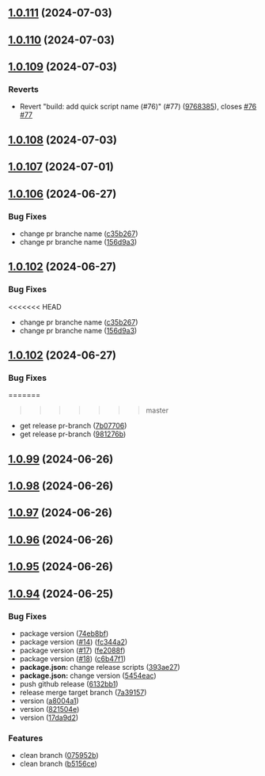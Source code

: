 

## [1.0.111](https://github.com/qlover/fe-base/compare/1.0.110...1.0.111) (2024-07-03)

## [1.0.110](https://github.com/qlover/fe-base/compare/1.0.109...1.0.110) (2024-07-03)

## [1.0.109](https://github.com/qlover/fe-base/compare/1.0.108...1.0.109) (2024-07-03)


### Reverts

* Revert "build: add quick script name (#76)" (#77) ([9768385](https://github.com/qlover/fe-base/commit/9768385c4ab50446f557b1e68702183c257e1049)), closes [#76](https://github.com/qlover/fe-base/issues/76) [#77](https://github.com/qlover/fe-base/issues/77)

## [1.0.108](https://github.com/qlover/fe-base/compare/1.0.107...1.0.108) (2024-07-03)

## [1.0.107](https://github.com/qlover/fe-base/compare/1.0.106...1.0.107) (2024-07-01)

## [1.0.106](https://github.com/qlover/fe-base/compare/1.0.104...1.0.106) (2024-06-27)


### Bug Fixes

* change pr branche name ([c35b267](https://github.com/qlover/fe-base/commit/c35b2679b0f7fecdec3c1749896e5a4b9802c811))
* change pr branche name ([156d9a3](https://github.com/qlover/fe-base/commit/156d9a3cb6cc7c56eba295465b855a1725e192ed))

## [1.0.102](https://github.com/qlover/fe-base/compare/1.0.99...1.0.102) (2024-06-27)


### Bug Fixes

<<<<<<< HEAD
* change pr branche name ([c35b267](https://github.com/qlover/fe-base/commit/c35b2679b0f7fecdec3c1749896e5a4b9802c811))
* change pr branche name ([156d9a3](https://github.com/qlover/fe-base/commit/156d9a3cb6cc7c56eba295465b855a1725e192ed))

## [1.0.102](https://github.com/qlover/fe-base/compare/1.0.99...1.0.102) (2024-06-27)


### Bug Fixes

=======
>>>>>>> master
* get release pr-branch ([7b07706](https://github.com/qlover/fe-base/commit/7b07706596a2dd18330023bc74dec55f4387916b))
* get release pr-branch ([981276b](https://github.com/qlover/fe-base/commit/981276b95d6213486b23567b33db3bbef9401ddb))

## [1.0.99](https://github.com/qlover/fe-base/compare/1.0.98...1.0.99) (2024-06-26)

## [1.0.98](https://github.com/qlover/fe-base/compare/1.0.97...1.0.98) (2024-06-26)

## [1.0.97](https://github.com/qlover/fe-base/compare/1.0.96...1.0.97) (2024-06-26)

## [1.0.96](https://github.com/qlover/fe-base/compare/1.0.95...1.0.96) (2024-06-26)

## [1.0.95](https://github.com/qlover/fe-base/compare/1.0.94...1.0.95) (2024-06-26)

## [1.0.94](https://github.com/qlover/fe-base/compare/1.0.2...1.0.94) (2024-06-25)


### Bug Fixes

* package version ([74eb8bf](https://github.com/qlover/fe-base/commit/74eb8bf060e85004d9574c009e1e0cce9183155a))
* package version ([#14](https://github.com/qlover/fe-base/issues/14)) ([fc344a2](https://github.com/qlover/fe-base/commit/fc344a2b3825d2673aa63dcc90b2411e4fb304b0))
* package version ([#17](https://github.com/qlover/fe-base/issues/17)) ([fe2088f](https://github.com/qlover/fe-base/commit/fe2088fb5bb24d04b52c4ec7160a6d73f8e6ef4c))
* package version ([#18](https://github.com/qlover/fe-base/issues/18)) ([c6b47f1](https://github.com/qlover/fe-base/commit/c6b47f19920ebed721bcfff287086e8d1bb6630f))
* **package.json:** change release scripts ([393ae27](https://github.com/qlover/fe-base/commit/393ae271ac217ea27ec65667f50d813b6b1a5232))
* **package.json:** change version ([5454eac](https://github.com/qlover/fe-base/commit/5454eacad4e7550c063912fe2b77a00793f46cf3))
* push github release ([6132bb1](https://github.com/qlover/fe-base/commit/6132bb1cb8b6be67c483057ace8945b08c625f27))
* release merge target branch ([7a39157](https://github.com/qlover/fe-base/commit/7a39157c41a24ece97eae8070037f2edd4520647))
* version ([a8004a1](https://github.com/qlover/fe-base/commit/a8004a1d3867dc4da7c6a450e1e92a2a9c96f847))
* version ([821504e](https://github.com/qlover/fe-base/commit/821504e0e0051468ed5a45d941d025192c74665a))
* version ([17da9d2](https://github.com/qlover/fe-base/commit/17da9d2bd4149717b92c98a82caf1f1d17616841))


### Features

* clean branch ([075952b](https://github.com/qlover/fe-base/commit/075952b5230a4518a7243c9d716e3a245eac1115))
* clean branch ([b5156ce](https://github.com/qlover/fe-base/commit/b5156ceebb5caa3266147a0255eeefc451f27a28))

<!-- TODO: full other functional -->
